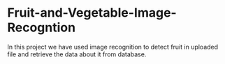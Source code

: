# Fruit-and-Vegetable-Image-Recogntion
In this project we have used image recognition to detect fruit in uploaded file and retrieve the data about it from database.
